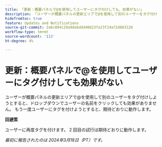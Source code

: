```yaml
---
title: 「更新：概要パネルで@を使用してユーザーにタグ付けしても、効果がない」
description: 「ユーザーが概要パネルの更新エリアで@を使用して別のユーザーをタグ付けしようとすると、ドロップダウンでユーザーの名前をクリックしても効果がありません。 もう一度ユーザーにタグを付けようとすると、期待どおりに動作します。」
hidefromtoc: true
feature: Updates and Notifications
source-git-commit: 2a6c894c29a9dabddd40623fa23f24a72d883120
workflow-type: tm+mt
source-wordcount: '113'
ht-degree: 4%

---
```



# 更新：概要パネルで@を使用してユーザーにタグ付けしても効果がない

ユーザーが概要パネルの更新エリアで@を使用して別のユーザーをタグ付けしようとすると、ドロップダウンでユーザーの名前をクリックしても効果がありません。 もう一度ユーザーにタグを付けようとすると、期待どおりに動作します。

**回避策**

ユーザーに再度タグを付けます。 2 回目の試行は期待どおりに動作します。

_最初に報告されたのは 2024年3月18日（PT）です。_
